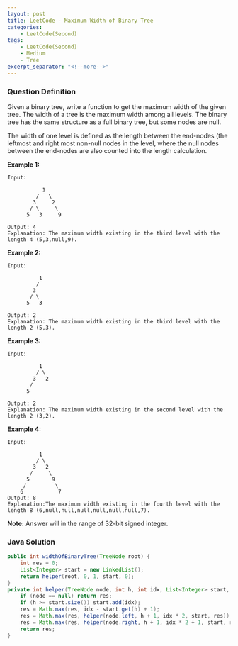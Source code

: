 ```yaml
---
layout: post
title: LeetCode - Maximum Width of Binary Tree
categories:
    - LeetCode(Second)
tags:
    - LeetCode(Second)
    - Medium
    - Tree
excerpt_separator: "<!--more-->"
---
```


### Question Definition
Given a binary tree, write a function to get the maximum width of the given tree. The width of a tree is the maximum width among all levels. The binary tree has the same structure as a full binary tree, but some nodes are null.

The width of one level is defined as the length between the end-nodes (the leftmost and right most non-null nodes in the level, where the null nodes between the end-nodes are also counted into the length calculation.
<!--more-->
**Example 1:**
```
Input:

           1
         /   \
        3     2
       / \     \
      5   3     9

Output: 4
Explanation: The maximum width existing in the third level with the length 4 (5,3,null,9).
```
**Example 2:**
```
Input:

          1
         /
        3
       / \
      5   3

Output: 2
Explanation: The maximum width existing in the third level with the length 2 (5,3).
```
**Example 3:**
```
Input:

          1
         / \
        3   2
       /
      5

Output: 2
Explanation: The maximum width existing in the second level with the length 2 (3,2).
```
**Example 4:**
```
Input:

          1
         / \
        3   2
       /     \
      5       9
     /         \
    6           7
Output: 8
Explanation:The maximum width existing in the fourth level with the length 8 (6,null,null,null,null,null,null,7).
```

**Note:** Answer will in the range of 32-bit signed integer.
### Java Solution
```java
public int widthOfBinaryTree(TreeNode root) {
    int res = 0;
    List<Integer> start = new LinkedList();
    return helper(root, 0, 1, start, 0);
}
private int helper(TreeNode node, int h, int idx, List<Integer> start, int res) {
    if (node == null) return res;
    if (h >= start.size()) start.add(idx);
    res = Math.max(res, idx - start.get(h) + 1);
    res = Math.max(res, helper(node.left, h + 1, idx * 2, start, res));
    res = Math.max(res, helper(node.right, h + 1, idx * 2 + 1, start, res));
    return res;
}
```